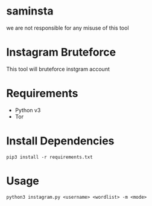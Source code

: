 # saminsta
we are not responsible for any misuse of this tool 
# Instagram Bruteforce

This tool will bruteforce instgram account 
# Requirements

-   Python v3
-   Tor

# Install Dependencies

```
pip3 install -r requirements.txt
```

# Usage

```
python3 instagram.py <username> <wordlist> -m <mode>
```
